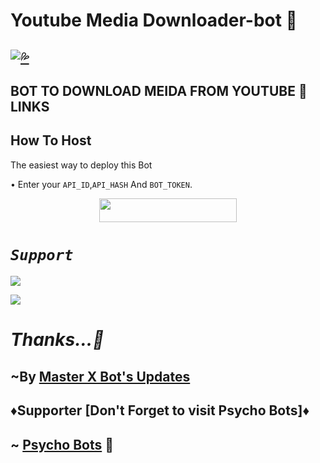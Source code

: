 # Youtube Media Downloader-bot 🎥
## [![💦](https://telegra.ph/file/e8bd0f4c67615dae0fd84.jpg)](https://t.me/YouTubeMediaDownloadRoBot)
## BOT TO DOWNLOAD MEIDA FROM YOUTUBE 🐞LINKS
  
## How To Host

The easiest way to deploy this Bot

• Enter your ```API_ID```,```API_HASH``` And ```BOT_TOKEN```.

<p align="center"><a href="https://heroku.com/deploy?template=https://github.com/Team-MasterXBots/YouTube-Media"> <img src="https://img.shields.io/badge/Deploy%20To%20Heroku-black?style=for-the-badge&logo=heroku" width="220" height="38.45"/></a></p>

# <b><i> `Support` </i></b>

<a href="https://telegram.me/Master_X_Updates" target="_blank"><img src="https://img.shields.io/badge/Join-Channel-yellow.svg?style=for-the-badge&logo=Telegram"></a>

<a href="https://telegram.me/Best_Friends15" target="_blank"><img src="https://img.shields.io/badge/Join-Support%20Group-brown.svg?style=for-the-badge&logo=Telegram"></a>

# <i> Thanks...💖 </i> 


## ~By [Master X Bot's Updates](https://t.me/Master_X_Updates)

## ♦️Supporter [Don't Forget to visit Psycho Bots]♦️

## ~ [Psycho Bots](https://t.me/Psycho_Bots) 💖
